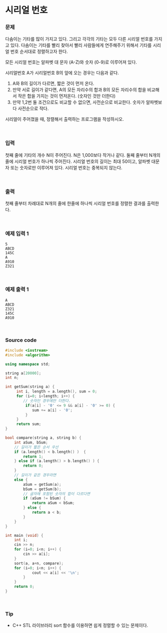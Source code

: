 # 시리얼 번호

### 문제

다솜이는 기타를 많이 가지고 있다. 그리고 각각의 기타는 모두 다른 시리얼 번호를 가지고 있다. 다솜이는 기타를 빨리 찾아서 빨리 사람들에게 연주해주기 위해서 기타를 시리얼 번호 순서대로 정렬하고자 한다.

모든 시리얼 번호는 알파벳 대 문자 (A-Z)와 숫자 (0-9)로 이루어져 있다.

시리얼번호 A가 시리얼번호 B의 앞에 오는 경우는 다음과 같다.

1. A와 B의 길이가 다르면,    짧은 것이 먼저 온다.
2. 만약 서로 길이가 같다면, A의 모든 자리수의 합과 B의 모든 자리수의 합을 비교해서 작은 합을 가지는 것이 먼저온다. (숫자인 것만 더한다)
3. 만약 1,2번 둘 조건으로도 비교할 수 없으면, 사전순으로 비교한다. 숫자가 알파벳보다 사전순으로 작다.

시리얼이 주어졌을 때, 정렬해서 출력하는 프로그램을 작성하시오.

<br/>

### 입력

첫째 줄에 기타의 개수 N이 주어진다. N은 1,000보다 작거나 같다. 둘째 줄부터 N개의 줄에 시리얼 번호가 하나씩 주어진다. 시리얼 번호의 길이는 최대 50이고, 알파벳 대문자 또는 숫자로만 이루어져 있다. 시리얼 번호는 중복되지 않는다.

<br/>

### 출력

첫째 줄부터 차례대로 N개의 줄에 한줄에 하나씩 시리얼 번호를 정렬한 결과를 출력한다.

<br/>

### 예제 입력 1

```
5
ABCD
145C
A
A910
Z321
```

<br/>

### 예제 출력 1

```
A
ABCD
Z321
145C
A910
```

<br/>

### Source code

```c++
#include <iostream>
#include <algorithm>

using namespace std;

string a[20000];
int n;

int getSum(string a) {
	 int i, length = a.length(), sum = 0;
	 for (i=0; i<length; i++) {
	 	// 숫자인 경우에만 더한다.
		 if(a[i] - '0' <= 9 && a[i] - '0' >= 0) {
		 	sum += a[i] - '0';
		 }
	 }
	 return sum;
}

bool compare(string a, string b) {
	int aSum, bSum;
	// 길이가 짧은 순서 우선
	if (a.length() < b.length() )  {
		return 1;
	} else if (a.length() > b.length() ) {
		return 0;
	}
	// 길이가 같은 경우라면
	else {
		aSum = getSum(a); 
		bSum = getSum(b);
		// 글자에 포함된 숫자의 합이 다르다면
		if (aSum != bSum) {
			return aSum < bSum;
		} else {
			return a < b;
		}
	} 
}

int main (void) {
	int i;
	cin >> n;
	for (i=0; i<n; i++) {
		cin >> a[i];
	}
	sort(a, a+n, compare);
	for (i=0; i<n; i++) {
			cout << a[i] << '\n';
		}
	}
	return 0;
} 
```

<br/>

### Tip

* C++ STL 라이브러리 sort 함수를 이용하면 쉽게 정렬할 수 있는 문제이다.